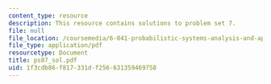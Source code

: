 ```yaml
---
content_type: resource
description: This resource contains solutions to problem set 7.
file: null
file_location: /coursemedia/6-041-probabilistic-systems-analysis-and-applied-probability-spring-2006/1f3cdb86f817331df256631359469758_ps07_sol.pdf
file_type: application/pdf
resourcetype: Document
title: ps07_sol.pdf
uid: 1f3cdb86-f817-331d-f256-631359469758
---
```

